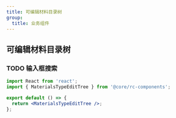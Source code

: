 ```yaml
---
title: 可编辑材料目录树
group:
  title: 业务组件
---
```


## 可编辑材料目录树

### TODO 输入框搜索

```jsx
import React from 'react';
import { MaterialsTypeEditTree } from '@core/rc-components';

export default () => {
  return <MaterialsTypeEditTree />;
};
```
